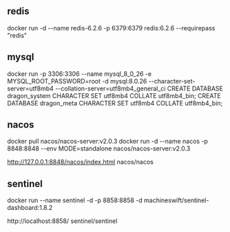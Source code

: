 ## redis
docker run -d --name redis-6.2.6 -p 6379:6379 redis:6.2.6 --requirepass "redis"

## mysql
docker run -p 3306:3306 --name mysql_8_0_26  -e MYSQL_ROOT_PASSWORD=root -d mysql:8.0.26    --character-set-server=utf8mb4 --collation-server=utf8mb4_general_ci
CREATE DATABASE dragon_system CHARACTER SET utf8mb4 COLLATE utf8mb4_bin;
CREATE DATABASE dragon_meta CHARACTER SET utf8mb4 COLLATE utf8mb4_bin;


## nacos
docker pull nacos/nacos-server:v2.0.3
docker run -d  --name nacos -p 8848:8848 --env MODE=standalone nacos/nacos-server:v2.0.3

http://127.0.0.1:8848/nacos/index.html
nacos/nacos

## sentinel
docker run --name sentinel  -d -p 8858:8858 -d  machineswift/sentinel-dashboard:1.8.2

http://localhost:8858/
sentinel/sentinel